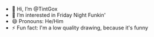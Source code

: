 - 👋 Hi, I’m @TintGox
- 👀 I’m interested in Friday Night Funkin'
- 😄 Pronouns: He/Him
- ⚡ Fun fact: I'm a low quality drawing, because it's funny

<!---
TintGox/TintGox is a ✨ special ✨ repository because its `README.md` (this file) appears on your GitHub profile.
You can click the Preview link to take a look at your changes.
--->
